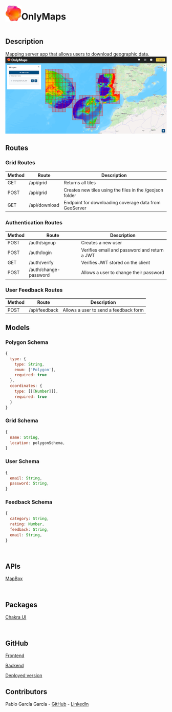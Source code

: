<div style="display: flex; align-items: center;">
    <!-- Logo -->
    <img src="https://github.com/Blitu82/FE_WD_project/blob/main/public/logo_example.png" alt="OnlyMaps Logo" width="50" height="50">
    <!-- Title -->
    <h1>OnlyMaps</h1>
</div>

## Description

Mapping server app that allows users to download geographic data.
<br>
![Screenshot](https://github.com/Blitu82/FE_WD_project/blob/main/public/onlymaps_app.png)

## Routes

### Grid Routes

| Method | Route         | Description                                              |
| ------ | ------------- | -------------------------------------------------------- |
| GET    | /api/grid     | Returns all tiles                                        |
| POST   | /api/grid     | Creates new tiles using the files in the /geojson folder |
| GET    | /api/download | Endpoint for downloading coverage data from GeoServer    |

### Authentication Routes

| Method | Route                 | Description                                  |
| ------ | --------------------- | -------------------------------------------- |
| POST   | /auth/signup          | Creates a new user                           |
| POST   | /auth/login           | Verifies email and password and return a JWT |
| GET    | /auth/verify          | Verifies JWT stored on the client            |
| POST   | /auth/change-password | Allows a user to change their password       |

### User Feedback Routes

| Method | Route         | Description                           |
| ------ | ------------- | ------------------------------------- |
| POST   | /api/feedback | Allows a user to send a feedback form |

## Models

### Polygon Schema

```js
{
  type: {
    type: String,
    enum: ['Polygon'],
    required: true
  },
  coordinates: {
    type: [[[Number]]],
    required: true
  }
}
```

### Grid Schema

```js
{
  name: String,
  location: polygonSchema,
}
```

### User Schema

```js
{
  email: String,
  password: String,
}
```

### Feedback Schema

```js
{
  category: String,
  rating: Number,
  feedback: String,
  email: String,
}
```

<br>

## APIs

[MapBox](https://www.mapbox.com/)

<br>

## Packages

[Chakra UI](https://chakra-ui.com/)

<br>

## GitHub

[Frontend](https://github.com/Blitu82/FE_WD_project)

[Backend](https://github.com/Blitu82/BE_WD_project)

[Deployed version](https://onlymaps.netlify.app/)

## Contributors

Pablo García García - [GitHub](https://github.com/Blitu82) - [LinkedIn](https://www.linkedin.com/in/garpablo/)
